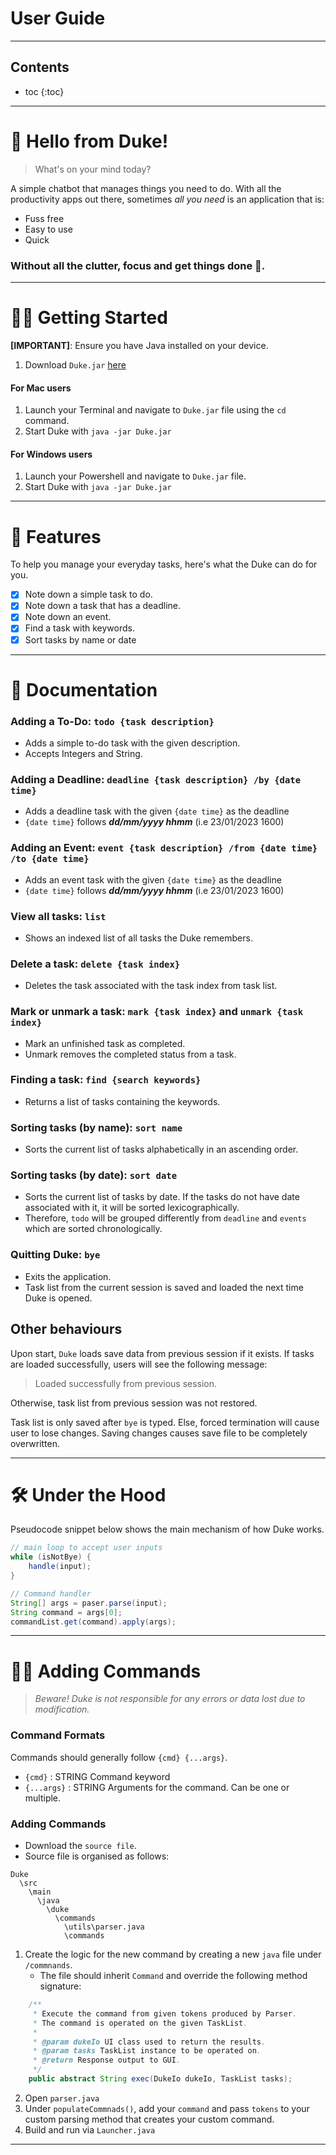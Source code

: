 # User Guide
---
## Contents
* toc
{:toc}

---
# 👋  Hello from Duke!
> What's on your mind today?

A simple chatbot that manages things you need to do. With all the productivity apps out there, sometimes _all you need_ is an application that is:
- Fuss free
- Easy to use
- Quick

### **Without** all the clutter, focus and get things done 💯.

---

# 🙋‍♂️ Getting Started

****[IMPORTANT]****: Ensure you have Java installed on your device.

1. Download `Duke.jar` [here](https://github.com/arkarsg/ip/releases/download/A-Jar/Duke.jar)

#### For Mac users
1. Launch your Terminal and navigate to `Duke.jar` file using the `cd` command.
2. Start Duke with `java -jar Duke.jar`

#### For Windows users
1. Launch your Powershell and navigate to `Duke.jar` file.
2. Start Duke with `java -jar Duke.jar`

---
# 🧐 Features

To help you manage your everyday tasks, here's what the Duke can do for you.
- [x] Note down a simple task to do.
- [x] Note down a task that has a deadline.
- [x] Note down an event.
- [x] Find a task with keywords.
- [x] Sort tasks by name or date

---
# 📖 Documentation

### Adding a To-Do: `todo {task description}`
- Adds a simple to-do task with the given description.
- Accepts Integers and String.

### Adding a Deadline: `deadline {task description} /by {date time}`
- Adds a deadline task with the given `{date time}` as the deadline
- `{date time}` follows ***dd/mm/yyyy hhmm*** (i.e 23/01/2023 1600)

### Adding an Event: `event {task description} /from {date time} /to {date time}`
- Adds an event task with the given `{date time}` as the deadline
- `{date time}` follows ***dd/mm/yyyy hhmm*** (i.e 23/01/2023 1600)

### View all tasks: `list`
- Shows an indexed list of all tasks the Duke remembers.

### Delete a task: `delete {task index}`
- Deletes the task associated with the task index from task list.

### Mark or unmark a task: `mark {task index}` and `unmark {task index}`
- Mark an unfinished task as completed.
- Unmark removes the completed status from a task.

### Finding a task: `find {search keywords}`
- Returns a list of tasks containing the keywords.

### Sorting tasks (by name): `sort name`
- Sorts the current list of tasks alphabetically in an ascending order.

### Sorting tasks (by date): `sort date`
- Sorts the current list of tasks by date. If the tasks do not have date associated with it, it will be sorted lexicographically.
- Therefore, `todo` will be grouped differently from `deadline` and `events` which are sorted chronologically.

### Quitting Duke: `bye`
- Exits the application.
- Task list from the current session is saved and loaded the next time Duke is opened.


## Other behaviours
Upon start, `Duke` loads save data from previous session if it exists. If tasks are loaded successfully, users will see the following message:
> Loaded successfully from previous session.

Otherwise, task list from previous session was not restored.

Task list is only saved after `bye` is typed. Else, forced termination will cause user to lose changes. Saving changes causes save file to be completely overwritten.


---
# 🛠 Under the Hood

Pseudocode snippet below shows the main mechanism of how Duke works.

``` java
// main loop to accept user inputs
while (isNotBye) {
    handle(input);
}

// Command handler
String[] args = paser.parse(input);
String command = args[0];
commandList.get(command).apply(args);
```
---
# 👷‍♂️ Adding Commands
> _Beware! Duke is not responsible for any errors or data lost due to modification._

### Command Formats
Commands should generally follow `{cmd} {...args}`.  
- `{cmd}` : STRING Command keyword
- `{...args}` : STRING Arguments for the command. Can be one or multiple. 

### Adding Commands
- Download the `source file`.
- Source file is organised as follows:
```
Duke
  \src
    \main
      \java
        \duke
          \commands
            \utils\parser.java
            \commands
```

1. Create the logic for the new command by creating a new `java` file under `/commnands`.
    - The file should inherit `Command` and override the following method signature:

``` java
    /**
     * Execute the command from given tokens produced by Parser.
     * The command is operated on the given TaskList.
     *
     * @param dukeIo UI class used to return the results.
     * @param tasks TaskList instance to be operated on.
     * @return Response output to GUI.
     */
    public abstract String exec(DukeIo dukeIo, TaskList tasks);
```
2. Open `parser.java`
3. Under `populateCommnads()`, add your `command` and pass `tokens` to your custom parsing method that creates your custom command.
4. Build and run via `Launcher.java`

---
